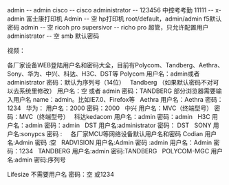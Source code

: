 admin -- admin
cisco -- cisco
administrator -- 123456   中控考考勤
11111 -- x-admin 富士康打印机
Admin -- 空 hp打印机
root/default，admin/admin  f5默认密码
admin -- 空  ricoh pro
supersivor --   richo pro 超管，只允许配置用户
administrator  -- 空  smb 默认密码

视频：

各厂家设备WEB登陆用户名和密码大全，目前有Polycom、Tandberg、Aethra、Sony、华为、中兴、科达、H3C、DST等
Polycom
用户名：admin或者administrator
密码：默认为序列号（14位）
 
Tandberg （如果默认密码不对可以去系统里修改）
用户名：空 或者 admin
密码：TANDBERG
部分浏览器需要输入用户名 name：admin。比如IE7.0、Firefox等
 
Aethra
用户名：Aethra
密码：1234
 
华为：
用户名：2000
密码：2000
 
中兴
用户名：MVC（终端型号）
密码：MVC（终端型号）
 
科达kedacom
用户名：admin
密码：admin
 
H3C
用户名：admin
密码：admin
 
DST
用户名:administrator
密码： DST
 
SONY
用户名:sonypcs
密码 :
 
 
各厂家MCU等网络设备默认用户名和密码
Codian
用户名:Admin
密码 :空
 
RADVISION
用户名:Admin
密码 :admin
用户名：Admin
密码：1234
 
TANDBERG
用户名:admin
密码:TANDBERG
 
POLYCOM-MGC
用户名:admin
密码:序列号

Lifesize
不需要用户名
密码：空 或1234
